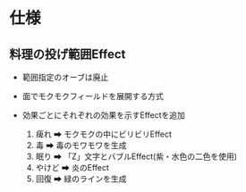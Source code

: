 # 仕様

## 料理の投げ範囲Effect

* 範囲指定のオーブは廃止
* 面でモクモクフィールドを展開する方式
* 効果ごとにそれぞれの効果を示すEffectを追加

  1. 痺れ     ➡ モクモクの中にビリビリEffect
  2. 毒       ➡ 毒のモワモワを生成
  3. 眠り     ➡ 「Z」文字とバブルEffect(紫・水色の二色を使用)
  4. やけど   ➡ 炎のEffect
  5. 回復     ➡ 緑のラインを生成

